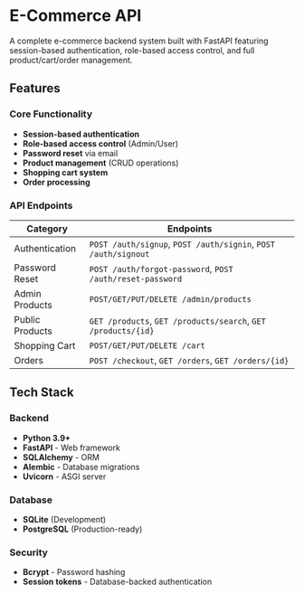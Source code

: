 # E-Commerce API

A complete e-commerce backend system built with FastAPI featuring session-based authentication, role-based access control, and full product/cart/order management.


## Features

### Core Functionality
- **Session-based authentication** 
- **Role-based access control** (Admin/User)
- **Password reset** via email
- **Product management** (CRUD operations)
- **Shopping cart system**
- **Order processing**

### API Endpoints
| Category        | Endpoints                                                                 |
|-----------------|--------------------------------------------------------------------------|
| Authentication  | `POST /auth/signup`, `POST /auth/signin`, `POST /auth/signout`          |
| Password Reset  | `POST /auth/forgot-password`, `POST /auth/reset-password`               |
| Admin Products  | `POST/GET/PUT/DELETE /admin/products`                                   |
| Public Products | `GET /products`, `GET /products/search`, `GET /products/{id}`           |
| Shopping Cart   | `POST/GET/PUT/DELETE /cart`                                             |
| Orders          | `POST /checkout`, `GET /orders`, `GET /orders/{id}`                     |

## Tech Stack

### Backend
- **Python 3.9+**
- **FastAPI** - Web framework
- **SQLAlchemy** - ORM
- **Alembic** - Database migrations
- **Uvicorn** - ASGI server

### Database
- **SQLite** (Development)
- **PostgreSQL** (Production-ready)

### Security
- **Bcrypt** - Password hashing
- **Session tokens** - Database-backed authentication

